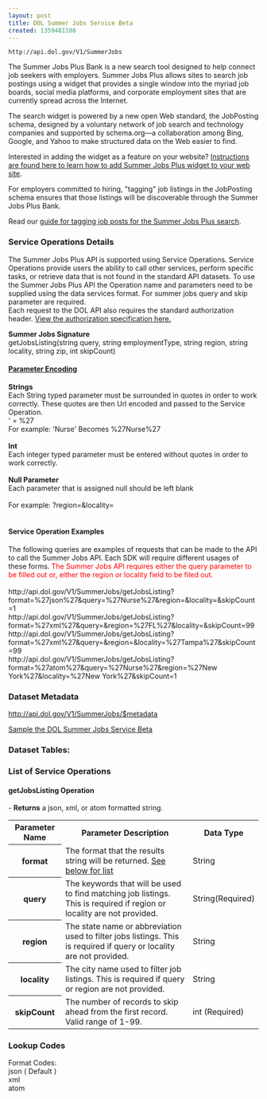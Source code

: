 ```yaml
---
layout: post
title: DOL Summer Jobs Service Beta
created: 1359481108
---
```


```
http://api.dol.gov/V1/SummerJobs
```

<p>The Summer Jobs Plus Bank is a new search tool designed to help connect job seekers with employers. Summer Jobs Plus allows sites to search job postings using a widget that provides a single window into the myriad job boards, social&nbsp;media platforms, and corporate employment sites that are currently spread across the Internet.</p>

<p>The search widget is powered by a new open Web standard, the JobPosting schema, designed by a voluntary network of job search and technology companies and supported by schema.org—a collaboration among Bing, Google, and Yahoo to make structured data on the Web easier to find.</p>

<p>Interested in adding the widget as a feature on your website? <a href="http://www.dol.gov/summerjobs/Widget.htm">Instructions are found here to learn how to add Summer Jobs Plus widget to your web site</a>.</p>

<p>For employers committed to hiring, "tagging" job listings in the JobPosting schema ensures that those listings will be discoverable through the Summer Jobs Plus Bank.</p>

<p>Read our <a href="http://www.dol.gov/summerjobs/Employers.htm">guide for tagging job posts for the Summer Jobs Plus search</a>.</p>

<h3>Service Operations Details</h3>

<p>The Summer Jobs Plus API is supported using Service Operations. Service Operations provide users the ability to call other services, perform specific tasks, or retrieve data that is not found in the standard API datasets. To use the Summer Jobs Plus API the Operation name and parameters need to be supplied using the data services format. For summer jobs query and skip parameter are required.<br />
Each request to the DOL API also requires the standard authorization header.  <a href="http://developer.dol.gov/req-auth.htm">View the authorization specification here.</a> ​</p>

<p><b>Summer Jobs Signature</b><br />
getJobsListing(string query, string employmentType, string region, string locality, string zip, int skipCount)</p>

<h4><u>Parameter Encoding</u></h4>

<p><b>Strings</b><br />
Each String typed parameter must be surrounded in quotes in order to work correctly. These quotes are then Url encoded and passed to the Service Operation.<br />
' = %27<br />
For example: 'Nurse' Becomes %27Nurse%27<br />
<br />
<b>Int</b><br />
Each integer typed parameter must be entered without quotes in order to work correctly.<br />
<br />
<b>Null Parameter</b><br />
Each parameter that is assigned null should be left blank<br />
<br />
For example: ?region=&amp;locality=<br />
&nbsp;</p>

<h4>Service Operation Examples</h4>

<p>The following queries are examples of requests that can be made to the API to call the Summer Jobs API. Each SDK will require different usages of these forms. <span style="COLOR: #f00">The Summer Jobs API requires either the query parameter to be filled out or, either the region or locality field to be filed out.</span><br />
<br />
<a>http://api.dol.gov/V1/SummerJobs/getJobsListing?format=%27json%27&amp;query=%27Nurse%27&amp;region=&amp;locality=&amp;skipCount=1</a><br />
<a>http://api.dol.gov/V1/SummerJobs/getJobsListing?format=%27xml%27&amp;query=&amp;region=%27FL%27&amp;locality=&amp;skipCount=99</a><br />
<a>http://api.dol.gov/V1/SummerJobs/getJobsListing?format=%27xml%27&amp;query=&amp;region=&amp;locality=%27Tampa%27&amp;skipCount=99</a><br />
<a>http://api.dol.gov/V1/SummerJobs/getJobsListing?format=%27atom%27&amp;query=%27Nurse%27&amp;region=%27New York%27&amp;locality=%27New York%27&amp;skipCount=1</a></p>


### Dataset Metadata  
http://api.dol.gov/V1/SummerJobs/$metadata

[Sample the DOL Summer Jobs Service Beta](http://api.dol.gov/V1/SummerJobs/$metadata)  

### Dataset Tables:  
<h3>List of Service Operations</h3>

<h4>getJobsListing Operation</h4>

<p>- <strong>Returns</strong> a json, xml, or atom formatted string.</p>

<table>
	<tbody>
		<tr>
			<th>Parameter Name</th>
			<th>Parameter Description</th>
			<th>Data Type</th>
		</tr>
		<tr>
			<th>format</th>
			<td>The format that the results string will be returned. <a href="#formatcodes">See below for list</a></td>
			<td>String</td>
		</tr>
		<tr>
			<th>query</th>
			<td>The keywords that will be used to find matching job listings. This is required if region or locality are not provided.</td>
			<td>String(Required)</td>
		</tr>
		<tr>
			<th>region</th>
			<td>The state name or abbreviation used to filter jobs listings. This is required if query or locality are not provided.</td>
			<td>String</td>
		</tr>
		<tr>
			<th>locality</th>
			<td>The city name used to filter job listings. This is required if query or region are not provided.</td>
			<td>String</td>
		</tr>
		<tr>
			<th>skipCount</th>
			<td>The number of records to skip ahead from the first record. Valid range of 1-99.</td>
			<td>int (Required)</td>
		</tr>
	</tbody>
</table>
<h3>Lookup Codes</h3>

<p><label><a name="formatcodes"></a>Format Codes:</label><br />
json ( Default )<br />
xml<br />
atom</p>
